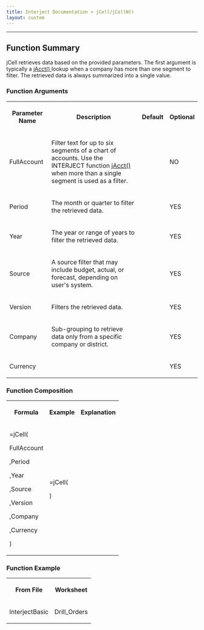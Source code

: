 ```yaml
---
title: Interject Documentation > jCell/jCellN()
layout: custom
---
```

* * *

##  Function Summary 

jCell retrieves data based on the provided parameters. The first argument is typically a [ jAcct() ](/wIndex/61702534.html) lookup when a company has more than one segment to filter. The retrieved data is always summarized into a single value. 

###  Function Arguments   
  
<table>  
<tr>  
<th>

Parameter Name 
</th>  
<th>

Description 
</th>  
<th>

Default 
</th>  
<th>

Optional 
</th> </tr>  
<tr>  
<td>



FullAccount 


</td>  
<td>



Filter text for up to six segments of a chart of accounts. Use the INTERJECT function [ jAcct() ](/wIndex/61702534.html) when more than a single segment is used as a filter. 


</td>  
<td>


</td>  
<td>



NO 


</td> </tr>  
<tr>  
<td>

Period  
</td>  
<td>

The month or quarter to filter the retrieved data.  
</td>  
<td>


</td>  
<td>



YES 


</td> </tr>  
<tr>  
<td>

Year 
</td>  
<td>

The year or range of years to  filter the retrieved  data. 
</td>  
<td>


</td>  
<td>

YES 
</td> </tr>  
<tr>  
<td>

Source 
</td>  
<td>

A source filter that may include budget, actual, or forecast, depending on user's system. 
</td>  
<td>


</td>  
<td>

YES 
</td> </tr>  
<tr>  
<td>

Version 
</td>  
<td>

Filters the retrieved data. 
</td>  
<td>


</td>  
<td>

YES 
</td> </tr>  
<tr>  
<td>

Company 
</td>  
<td>

Sub-grouping to retrieve data only from a specific company or district. 
</td>  
<td>


</td>  
<td>

YES 
</td> </tr>  
<tr>  
<td>

Currency 
</td>  
<td>


</td>  
<td>


</td>  
<td>

YES 
</td> </tr> </table>

###  Function Composition   
  
<table>  
<tr>  
<th>

Formula 
</th>  
<th>

Example 
</th>  
<th>

Explanation 
</th> </tr>  
<tr>  
<td>



=jCell( 

FullAccount 

,Period 

,Year 

,Source 

,Version 

,Company 

,Currency 

) 


</td>  
<td>



=jCell( 

) 


</td>  
<td>




</td> </tr> </table>

###  Function Example   
  
<table>  
<tr>  
<th>

From File 
</th>  
<th>

Worksheet 
</th> </tr>  
<tr>  
<td>

InterjectBasic 
</td>  
<td>

Drill_Orders 
</td> </tr> </table>
